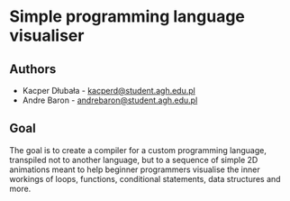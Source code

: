 # Simple programming language visualiser

## Authors
- Kacper Dłubała - kacperd@student.agh.edu.pl
- Andre Baron - andrebaron@student.agh.edu.pl

## Goal
The goal is to create a compiler for a custom programming language, transpiled not to another language, but to a sequence of simple 2D animations meant to help beginner programmers visualise the inner workings of loops, functions, conditional statements, data structures and more.
